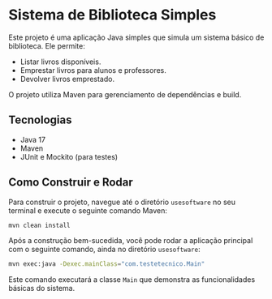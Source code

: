 # Sistema de Biblioteca Simples

Este projeto é uma aplicação Java simples que simula um sistema básico de biblioteca. Ele permite:

* Listar livros disponíveis.
* Emprestar livros para alunos e professores.
* Devolver livros emprestado.

O projeto utiliza Maven para gerenciamento de dependências e build.

## Tecnologias

* Java 17
* Maven
* JUnit e Mockito (para testes)

## Como Construir e Rodar

Para construir o projeto, navegue até o diretório `usesoftware` no seu terminal e execute o seguinte comando Maven:

```bash
mvn clean install
```

Após a construção bem-sucedida, você pode rodar a aplicação principal com o seguinte comando, ainda no diretório `usesoftware`:

```bash
mvn exec:java -Dexec.mainClass="com.testetecnico.Main"
```

Este comando executará a classe `Main` que demonstra as funcionalidades básicas do sistema. 